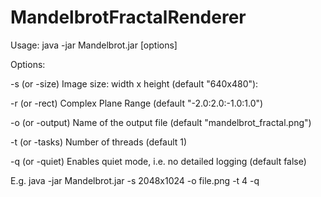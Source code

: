 # MandelbrotFractalRenderer

Usage: java -jar Mandelbrot.jar [options] 

Options:

-s (or -size) Image size: width x height (default "640x480"): 

-r (or -rect) Complex Plane Range (default "-2.0:2.0:-1.0:1.0")

-o (or -output) Name of the output file (default "mandelbrot_fractal.png")

-t (or -tasks) Number of threads (default 1)

-q (or -quiet) Enables quiet mode, i.e. no detailed logging (default false)

E.g. java -jar Mandelbrot.jar -s 2048x1024 -o file.png -t 4 -q
